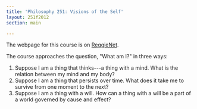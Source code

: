 ```yaml
---
title: 'Philosophy 251: Visions of the Self' 
layout: 251f2012
section: main

---
```


The webpage for this course is on [ReggieNet][].

The course approaches the question, "What am I?" in three ways:

1.  Suppose I am a thing that thinks---a thing with a mind. What is the
    relation between my mind and my body?
2.  Suppose I am a thing that persists over time. What does it take me
    to survive from one moment to the next?
3.  Suppose I am a thing with a will. How can a thing with a will be a
    part of a world governed by cause and effect?

  [ReggieNet]: http://reggienet.illinoisstate.edu
